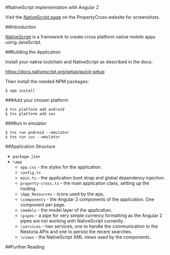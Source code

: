 #NativeScript implementation with Angular 2

Visit the [NativeScript page](http://propertycross.com/nativescript/) on the PropertyCross website for screenshots.

##Introduction

[NativeScript](https://www.nativescript.org/) is a framework to create cross platform native mobile apps using JavaScript. 

##Building the Application

Install your native toolchain and NativeScript as described in the docs:

https://docs.nativescript.org/setup/quick-setup

Then install the needed NPM packages:

```
$ npm install
```

###Add your chosen platform

```
$ tns platform add android
$ tns platform add ios
```

###Run in emulator

```
$ tns run android --emulator
$ tns run ios --emulator
```

##Application Structure
+ `package.json`
+ `\app`
  + `app.css` - the styles for the application.
  + `config.ts`
  + `main.ts` - the application boot strap and global dependency injection.
  + `property-cross.ts` - the main application class, setting up the routing.
  + `\App_Resources` - icons used by the app,
  + `\components` - the Angular 2 components of the application. One component per page.
  + `\models` - the model layer of the application.
  + `\pipes` - a pipe for very simple currency formatting as the Angular 2 pipes are not working with NativeScript currently.
  + `\services` - two services, one to handle the communication to the Nestoria APIs and one to persist the recent searches.
  + `\views` - the NativeScript XML views used by the components.

##Further Reading

